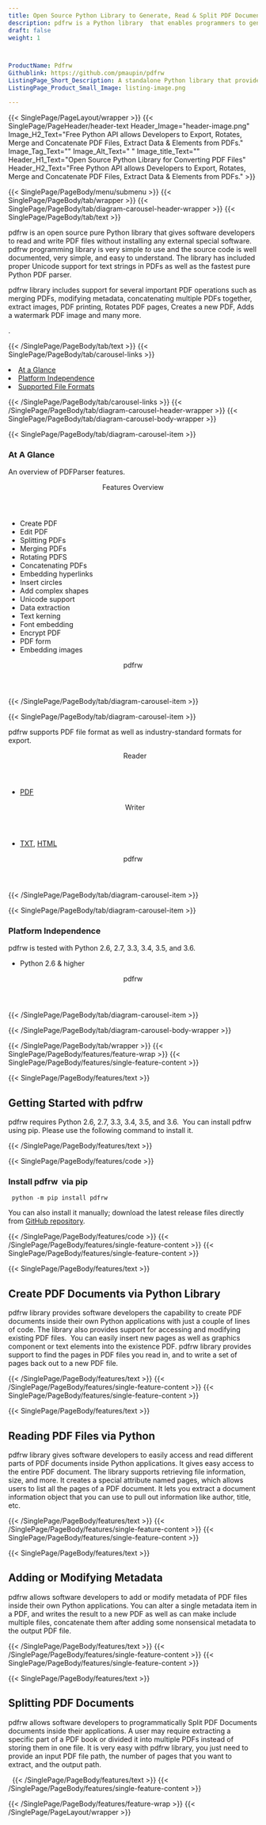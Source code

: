 ```yaml
---
title: Open Source Python Library to Generate, Read & Split PDF Documents
description: pdfrw is a Python library  that enables programmers to generate, read & convert PDF Documents. Add or Modify metadata and split PDF Documents via REST APIs.
draft: false
weight: 1



ProductName: Pdfrw
Githublink: https://github.com/pmaupin/pdfrw
ListingPage_Short_Description: A standalone Python library that provides various functions to read, write, convert and extract data from a PDF file.
ListingPage_Product_Small_Image: listing-image.png 

---
```


{{< SinglePage/PageLayout/wrapper >}}
{{< SinglePage/PageHeader/header-text
Header_Image="header-image.png"
Image_H2_Text="Free Python API allows Developers to Export, Rotates, Merge and Concatenate PDF Files, Extract Data & Elements from PDFs."
Image_Tag_Text=""
Image_Alt_Text=" "
Image_title_Text=""
Header_H1_Text="Open Source Python Library for Converting PDF Files"
Header_H2_Text="Free Python API allows Developers to Export, Rotates, Merge and Concatenate PDF Files, Extract Data & Elements from PDFs." >}}

{{< SinglePage/PageBody/menu/submenu >}}
{{< SinglePage/PageBody/tab/wrapper >}}
{{< SinglePage/PageBody/tab/diagram-carousel-header-wrapper >}}
{{< SinglePage/PageBody/tab/text >}}



<p>pdfrw is an open source pure Python library that gives software developers to read and write PDF files without installing any external special software. pdfrw programming library is very simple<em> to </em>use and the source code is well documented, very simple, and easy to understand. The library has included proper Unicode support for text strings in PDFs as well as the fastest pure Python PDF parser.</p>
<p>pdfrw library includes support for several important PDF operations such as merging PDFs, modifying metadata, concatenating multiple PDFs together, extract images, PDF printing, Rotates PDF pages, Creates a new PDF, Adds a watermark PDF image and many more.</p>
<p>.</p>

{{< /SinglePage/PageBody/tab/text >}}
{{< SinglePage/PageBody/tab/carousel-links >}}

<li data-target="#diagramcarousel" data-slide-to="0"><a href="#">At a Glance</a></li>
<li data-target="#diagramcarousel" data-slide-to="2"><a href="#">Platform Independence</a></li>
<li data-target="#diagramcarousel" data-slide-to="1"><a class="activetab" href="#">Supported File Formats</a></li>


{{< /SinglePage/PageBody/tab/carousel-links >}}
{{< /SinglePage/PageBody/tab/diagram-carousel-header-wrapper >}}
{{< SinglePage/PageBody/tab/diagram-carousel-body-wrapper >}}

{{< SinglePage/PageBody/tab/diagram-carousel-item >}}
<h3>At A Glance</h3>
<p>An overview of PDFParser features.</p>
<div class="diagram1 d1-poi">
<div class="d1-row">
<div class="d1-col d1-left"><header>Features Overview</header>
<ul>
<li>Create PDF</li>
<li>Edit PDF</li>
<li>Splitting PDFs</li>
<li>Merging PDFs</li>
<li>Rotating PDFS</li>
<li>Concatenating PDFs</li>
<li>Embedding hyperlinks</li>
<li>Insert circles</li>
<li>Add complex shapes</li>
<li>Unicode support</li>
<li>Data extraction</li>
<li>Text kerning</li>
<li>Font embedding</li>
<li>Encrypt PDF</li>
<li>PDF form</li>
<li>Embedding images</li>
</ul>
</div>
</div>
<div class="d1-logo" style="border: none;"><!--<img src="/templates/fileformat/images/product-logos/compression/net/sharpcompress-header.png" alt="Compression APIs for .NET" />--><header>pdfrw</header><footer><small></small></footer></div>
<!--/logo--></div>
<!--/diagram1-->
{{< /SinglePage/PageBody/tab/diagram-carousel-item >}}

{{< SinglePage/PageBody/tab/diagram-carousel-item >}}
<p>pdfrw supports PDF file format as well as industry-standard formats for export.</p>
<div class="diagram1 d2  d1-poi">
<div class="d1-row">
<div class="d1-col d1-left"><header><i class="fa fa-arrows-v "> </i> Reader</header>
<ul>
<li><a href="https://docs.fileformat.com/view/pdf/">PDF</a></li>
</ul>
</div>
<!--/left-->
<div class="d1-col d1-right"><header><i class="fa  fa-long-arrow-down"> </i> Writer</header>
<ul>
<li><a href="https://docs.fileformat.com/word-processing/txt/">TXT</a>, <a href="https://docs.fileformat.com/web/html/">HTML</a> </li>
</ul>
</div>
<!--/right--></div>
<!--/row-->
<div class="d1-logo" style="border: none;"><!--<img src="/templates/fileformat/images/product-logos/compression/net/sharpcompress-header.png" alt="Compression APIs for .NET" />--><header>pdfrw</header><footer><small></small></footer></div>
<!--/logo--></div>
<!--/diagram2-->
{{< /SinglePage/PageBody/tab/diagram-carousel-item >}}

{{< SinglePage/PageBody/tab/diagram-carousel-item >}}
<h3>Platform Independence</h3>
<p>pdfrw is tested with Python 2.6, 2.7, 3.3, 3.4, 3.5, and 3.6.</p>
<div class="diagram1 d1-poi">
<div class="d1-row">
<div class="d1-col d1-right"><!--<header><i class="fa fa-cubes">` </i></header-->
<ul>
<li>Python 2.6 & higher</li>
</ul>
</div>
<!--/left
<div class="d1-col d1-right">&nbsp;</div> --> <!--/right--></div>
<!--/row-->
<div class="d1-logo" style="border: none;"><!--<img src="/templates/fileformat/images/product-logos/compression/net/sharpcompress-header.png" alt="Compression APIs for .NET" />--><header>pdfrw</header><footer><small></small></footer></div>
<!--/logo--></div>
<!--/diagram2 -->
{{< /SinglePage/PageBody/tab/diagram-carousel-item >}}

{{< /SinglePage/PageBody/tab/diagram-carousel-body-wrapper >}}

{{< /SinglePage/PageBody/tab/wrapper >}}
{{< SinglePage/PageBody/features/feature-wrap >}}
{{< SinglePage/PageBody/features/single-feature-content >}}

{{< SinglePage/PageBody/features/text >}}
<h2 class="h2title">Getting Started with pdfrw</h2>
<p>pdfrw requires Python 2.6, 2.7, 3.3, 3.4, 3.5, and 3.6.  You can install pdfrw using pip. Please use the following command to install it.</p>
{{< /SinglePage/PageBody/features/text >}}

{{< SinglePage/PageBody/features/code >}}
<h3>Install pdfrw  via pip</h3>
<pre><code class="html"> python -m pip install pdfrw   
</code></pre>

<p>You can also install it manually; download the latest release files directly from <a href="https://github.com/pmaupin/pdfrw.git">GitHub repository</a>.</p>

{{< /SinglePage/PageBody/features/code >}}
{{< /SinglePage/PageBody/features/single-feature-content >}}
{{< SinglePage/PageBody/features/single-feature-content >}}

{{< SinglePage/PageBody/features/text >}}
<h2 class="h2title">Create PDF Documents via Python Library</h2>
<p>pdfrw library provides software developers the capability to create PDF documents inside their own Python applications with just a couple of lines of code. The library also provides support for accessing and modifying existing PDF files.  You can easily insert new pages as well as graphics component or text elements into the existence PDF. pdfrw library provides support to find the pages in PDF files you read in, and to write a set of pages back out to a new PDF file.</p>

{{< /SinglePage/PageBody/features/text >}}
{{< /SinglePage/PageBody/features/single-feature-content >}}
{{< SinglePage/PageBody/features/single-feature-content >}}

{{< SinglePage/PageBody/features/text >}}
<h2 class="h2title">Reading PDF Files via Python</h2>
<p>pdfrw library gives software developers to easily access and read different parts of PDF documents inside Python applications. It gives easy access to the entire PDF document. The library supports retrieving file information, size, and more. It creates a special attribute named pages, which allows users to list all the pages of a PDF document. It lets you extract a document information object that you can use to pull out information like author, title, etc.</p>

{{< /SinglePage/PageBody/features/text >}}
{{< /SinglePage/PageBody/features/single-feature-content >}}
{{< SinglePage/PageBody/features/single-feature-content >}}

{{< SinglePage/PageBody/features/text >}}
<h2 class="h2title">Adding or Modifying Metadata</h2>
<p>pdfrw allows software developers to add or modify metadata of PDF files inside their own Python applications. You can alter a single metadata item in a PDF, and writes the result to a new PDF as well as can make include multiple files, concatenate them after adding some nonsensical metadata to the output PDF file.</p>

{{< /SinglePage/PageBody/features/text >}}
{{< /SinglePage/PageBody/features/single-feature-content >}}
{{< SinglePage/PageBody/features/single-feature-content >}}

{{< SinglePage/PageBody/features/text >}}
<h2 class="h2title">Splitting PDF Documents</h2>
<p>pdfrw allows software developers to programmatically Split PDF Documents documents inside their applications. A user may require extracting a specific part of a PDF book or divided it into multiple PDFs instead of storing them in one file. It is very easy with pdfrw library, you just need to provide an input PDF file path, the number of pages that you want to extract, and the output path.</p>

 
{{< /SinglePage/PageBody/features/text >}}
{{< /SinglePage/PageBody/features/single-feature-content >}}

{{< /SinglePage/PageBody/features/feature-wrap >}}
{{< /SinglePage/PageLayout/wrapper >}}